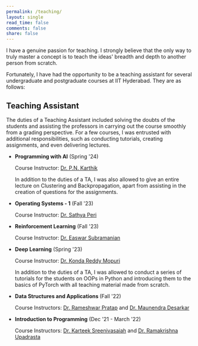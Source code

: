 ```yaml
---
permalink: /teaching/
layout: single
read_time: false
comments: false
share: false
---
```


I have a genuine passion for teaching. I strongly believe that the only way to truly master a concept is to teach the ideas' breadth and depth to another person from scratch.

Fortunately, I have had the opportunity to be a teaching assistant for several undergraduate and postgraduate courses at IIT Hyderabad. They are as follows:


## Teaching Assistant

The duties of a Teaching Assistant included solving the doubts of the students and assisting the professors in carrying out the course smoothly from a grading perspective. For a few courses, I was entrusted with additional responsibilities, such as conducting tutorials, creating assignments, and even delivering lectures.

<ul>

<li> <b>Programming with AI</b> (Spring '24) 
    <p> Course Instructor: <a href = "https://karthikpn.com"> Dr. P.N. Karthik </a> </p>
    <p>In addition to the duties of a TA, I was also allowed to give an entire lecture on Clustering and Backpropagation, apart from assisting in the creation of questions for the assignments. </p>
</li>

<li> <b>Operating Systems - 1</b> (Fall '23)
    <p> Course Instructor: <a href = "https://people.iith.ac.in/sathya_p/"> Dr. Sathya Peri </a> </p>
</li>

<li> <b>Reinforcement Learning</b> (Fall '23)
    <p> Course Instructor: <a href = "https://www.linkedin.com/in/easwar-subramanian/?originalSubdomain=in"> Dr. Easwar Subramanian </a> </p>
</li>

<li> <b>Deep Learning</b> (Spring '23) 
    <p> Course Instructor: <a href = "https://krmopuri.github.io"> Dr. Konda Reddy Mopuri </a> </p>
    <p>In addition to the duties of a TA, I was allowed to conduct a series of tutorials for the students on OOPs in Python and introducing them to the basics of PyTorch with all teaching material made from scratch. </p>
</li>

<li> <b>Data Structures and Applications </b>(Fall '22)
    <p> Course Instructors: <a href = "https://sites.google.com/site/prataprameshwaryadav/?pli=1"> Dr. Rameshwar Pratap</a> and <a href = "https://people.iith.ac.in/maunendra/"> Dr. Maunendra Desarkar </a> </p>
</li>

<li> <b>Introduction to Programming</b> (Dec '21 - March '22)
    <p> Course Instructors: <a href = "https://people.iith.ac.in/karteek/"> Dr. Karteek Sreenivasaiah</a> and <a href = "https://people.iith.ac.in/ramakrishna/"> Dr. Ramakrishna Upadrasta </a> </p>
</li>

</ul>